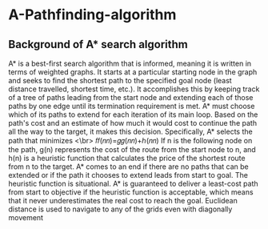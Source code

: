 # A-Pathfinding-algorithm

## Background of A* search algorithm
A* is a best-first search algorithm that is informed, meaning it is written in terms of weighted graphs. It starts at a particular starting node in the graph and seeks to find the shortest path to the specified goal node (least distance travelled, shortest time, etc.). It accomplishes this by keeping track of a tree of paths leading from the start node and extending each of those paths by one edge until its termination requirement is met.
A* must choose which of its paths to extend for each iteration of its main loop. Based on the path's cost and an estimate of how much it would cost to continue the path all the way to the target, it makes this decision. Specifically, A* selects the path that minimizes <\br>
𝑓𝑓(𝑛𝑛)=𝑔𝑔(𝑛𝑛)+ℎ(𝑛𝑛)
If n is the following node on the path, g(n) represents the cost of the route from the start node to n, and h(n) is a heuristic function that calculates the price of the shortest route from n to the target. A* comes to an end if there are no paths that can be extended or if the path it chooses to extend leads from start to goal. The heuristic function is situational. A* is guaranteed to deliver a least-cost path from start to objective if the heuristic function is acceptable, which means that it never underestimates the real cost to reach the goal.
Euclidean distance is used to navigate to any of the grids even with diagonally movement
